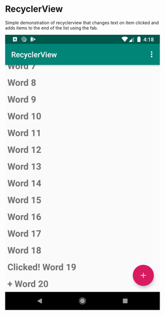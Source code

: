 # RecyclerView
Simple demonstration of recyclerview that changes text on item clicked and adds items to the end of the list using the fab.

![RecyclerView simple implementation](https://raw.githubusercontent.com/jpillay07/RecyclerView/master/app/src/main/res/drawable-anydpi/Screenshot_1581257938.png)

